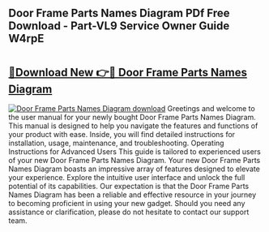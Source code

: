 ## Door Frame Parts Names Diagram PDf Free Download - Part-VL9 Service Owner Guide W4rpE

# <h2><a href="http://dflj9v.blite.top/?on=Door+Frame+Parts+Names+Diagram">🔗Download New 👉🔴 Door Frame Parts Names Diagram</a></h2>

[![Door Frame Parts Names Diagram download](https://i.imgur.com/lujVjoI.png)](http://dflj9v.blite.top/?on=Door+Frame+Parts+Names+Diagram)
Greetings and welcome to the user manual for your newly bought Door Frame Parts Names Diagram. This manual is designed to help you navigate the features and functions of your product with ease. Inside, you will find detailed instructions for installation, usage, maintenance, and troubleshooting. Operating Instructions for Advanced Users This guide is tailored to experienced users of your new Door Frame Parts Names Diagram. Your new Door Frame Parts Names Diagram boasts an impressive array of features designed to elevate your experience. Explore the intuitive user interface and unlock the full potential of its capabilities. Our expectation is that the Door Frame Parts Names Diagram has been a reliable and effective resource in your journey to becoming proficient in using your new gadget. Should you need any assistance or clarification, please do not hesitate to contact our support team.
